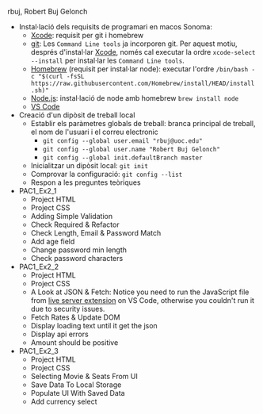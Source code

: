 rbuj, Robert Buj Gelonch
- Instal·lació dels requisits de programari en macos Sonoma:
  - [Xcode](https://apps.apple.com/gb/app/xcode/id497799835?mt=12): requisit per git i homebrew
  - [git](https://git-scm.com/): Les `Command Line tools` ja incorporen git. Per aquest motiu, després d'instal·lar [Xcode](https://apps.apple.com/gb/app/xcode/id497799835?mt=12), només cal executar la ordre `xcode-select --install` per instal·lar les `Command Line tools`.
  - [Homebrew](https://brew.sh/) (requisit per instal·lar node): executar l'ordre `/bin/bash -c "$(curl -fsSL https://raw.githubusercontent.com/Homebrew/install/HEAD/install.sh)"`
  - [Node.js](https://nodejs.org/en/download/current): instal·lació de node amb homebrew `brew install node`
  - [VS Code](https://code.visualstudio.com/download)
- Creació d'un dipòsit de treball local
  - Establir els paràmetres globals de treball: branca principal de treball, el nom de l'usuari i el correu electronic
    - `git config --global user.email "rbuj@uoc.edu"`
    - `git config --global user.name "Robert Buj Gelonch"`
    - `git config --global init.defaultBranch master`
  - Inicialitzar un dipòsit local: `git init`
  - Comprovar la configuració: `git config --list`
  - Respon a les preguntes teòriques
- PAC1_Ex2_1
  - Project HTML
  - Project CSS
  - Adding Simple Validation
  - Check Required & Refactor
  - Check Length, Email & Password Match
  - Add age field
  - Change password min length
  - Check password characters
- PAC1_Ex2_2
  - Project HTML
  - Project CSS
  - A Look at JSON & Fetch: Notice you need to run the JavaScript file from [live server extension](https://marketplace.visualstudio.com/items?itemName=ritwickdey.LiveServer) on VS Code, otherwise you couldn't run it due to security issues.
  - Fetch Rates & Update DOM
  - Display loading text until it get the json
  - Display api errors
  - Amount should be positive
- PAC1_Ex2_3
  - Project HTML
  - Project CSS
  - Selecting Movie & Seats From UI
  - Save Data To Local Storage
  - Populate UI With Saved Data
  - Add currency select
